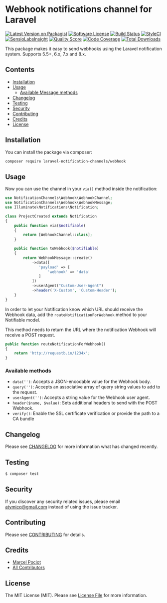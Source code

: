 # Webhook notifications channel for Laravel

[![Latest Version on Packagist](https://img.shields.io/packagist/v/laravel-notification-channels/webhook.svg?style=flat-square)](https://packagist.org/packages/laravel-notification-channels/webhook)
[![Software License](https://img.shields.io/badge/license-MIT-brightgreen.svg?style=flat-square)](LICENSE.md)
[![Build Status](https://img.shields.io/travis/laravel-notification-channels/webhook/master.svg?style=flat-square)](https://travis-ci.org/laravel-notification-channels/webhook)
[![StyleCI](https://styleci.io/repos/65685866/shield)](https://styleci.io/repos/65685866)
[![SensioLabsInsight](https://img.shields.io/sensiolabs/i/9015691f-130d-4fca-8710-72a010abc684.svg?style=flat-square)](https://insight.sensiolabs.com/projects/9015691f-130d-4fca-8710-72a010abc684)
[![Quality Score](https://img.shields.io/scrutinizer/g/laravel-notification-channels/webhook.svg?style=flat-square)](https://scrutinizer-ci.com/g/laravel-notification-channels/webhook)
[![Code Coverage](https://img.shields.io/scrutinizer/coverage/g/laravel-notification-channels/webhook/master.svg?style=flat-square)](https://scrutinizer-ci.com/g/laravel-notification-channels/webhook/?branch=master)
[![Total Downloads](https://img.shields.io/packagist/dt/laravel-notification-channels/webhook.svg?style=flat-square)](https://packagist.org/packages/laravel-notification-channels/webhook)

This package makes it easy to send webhooks using the Laravel notification system. Supports 5.5+, 6.x, 7.x and 8.x.

## Contents

- [Installation](#installation)
- [Usage](#usage)
	- [Available Message methods](#available-message-methods)
- [Changelog](#changelog)
- [Testing](#testing)
- [Security](#security)
- [Contributing](#contributing)
- [Credits](#credits)
- [License](#license)


## Installation

You can install the package via composer:

``` bash
composer require laravel-notification-channels/webhook
```

## Usage

Now you can use the channel in your `via()` method inside the notification:

``` php
use NotificationChannels\Webhook\WebhookChannel;
use NotificationChannels\Webhook\WebhookMessage;
use Illuminate\Notifications\Notification;

class ProjectCreated extends Notification
{
    public function via($notifiable)
    {
        return [WebhookChannel::class];
    }

    public function toWebhook($notifiable)
    {
        return WebhookMessage::create()
            ->data([
               'payload' => [
                   'webhook' => 'data'
               ]
            ])
            ->userAgent("Custom-User-Agent")
            ->header('X-Custom', 'Custom-Header');
    }
}
```

In order to let your Notification know which URL should receive the Webhook data, add the `routeNotificationForWebhook` method to your Notifiable model.

This method needs to return the URL where the notification Webhook will receive a POST request.

```php
public function routeNotificationForWebhook()
{
    return 'http://requestb.in/1234x';
}
```

### Available methods

- `data('')`: Accepts a JSON-encodable value for the Webhook body.
- `query('')`: Accepts an associative array of query string values to add to the request.
- `userAgent('')`: Accepts a string value for the Webhook user agent.
- `header($name, $value)`: Sets additional headers to send with the POST Webhook.
- `verify()`: Enable the SSL certificate verification or provide the path to a CA bundle


## Changelog

Please see [CHANGELOG](CHANGELOG.md) for more information what has changed recently.

## Testing

``` bash
$ composer test
```

## Security

If you discover any security related issues, please email atymicq@gmail.com instead of using the issue tracker.

## Contributing

Please see [CONTRIBUTING](CONTRIBUTING.md) for details.

## Credits

- [Marcel Pociot](https://github.com/mpociot)
- [All Contributors](../../contributors)

## License

The MIT License (MIT). Please see [License File](LICENSE.md) for more information.
